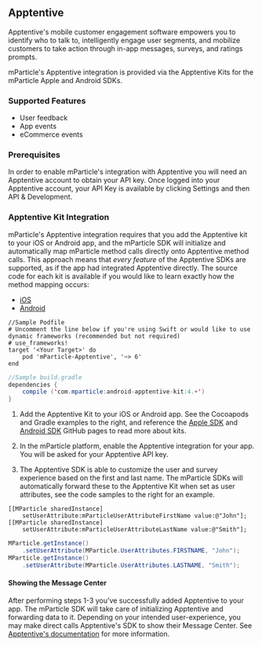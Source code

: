 
## Apptentive

Apptentive's mobile customer engagement software empowers you to identify who to talk to, intelligently engage user segments, and mobilize customers to take action through in-app messages, surveys, and ratings prompts.

mParticle's Apptentive integration is provided via the Apptentive Kits for the mParticle Apple and Android SDKs. 

### Supported Features

* User feedback
* App events
* eCommerce events

### Prerequisites

In order to enable mParticle's integration with Apptentive you will need an Apptentive account to obtain your API key. Once logged into your Apptentive account, your API Key is available by clicking Settings and then API & Development.  

### Apptentive Kit Integration

mParticle's Apptentive integration requires that you add the Apptentive kit to your iOS or Android app, and the mParticle SDK will initialize and automatically map mParticle method calls directly onto Apptentive method calls. This approach means that *every feature* of the Apptentive SDKs are supported, as if the app had integrated Apptentive directly. The source code for each kit is available if you would like to learn exactly how the method mapping occurs:

- [iOS](https://github.com/mparticle-integrations/mparticle-apple-integration-apptentive)
- [Android](https://github.com/mparticle-integrations/mparticle-android-integration-apptentive)


~~~objc
//Sample Podfile
# Uncomment the line below if you're using Swift or would like to use dynamic frameworks (recommended but not required)
# use_frameworks!
target '<Your Target>' do
    pod 'mParticle-Apptentive', '~> 6'
end
~~~

~~~java
//Sample build.gradle
dependencies {
    compile ('com.mparticle:android-apptentive-kit:4.+')
}
~~~   
  
1. Add the Apptentive Kit to your iOS or Android app. See the Cocoapods and Gradle examples to the right, and reference the [Apple SDK](https://github.com/mParticle/mparticle-apple-sdk) and [Android SDK](https://github.com/mParticle/mparticle-android-sdk) GitHub pages to read more about kits.

2. In the mParticle platform, enable the Apptentive integration for your app. You will be asked for your Apptentive API key.

3. The Apptentive SDK is able to customize the user and survey experience based on the first and last name. The mParticle SDKs will automatically forward these to the Apptentive Kit when set as user attributes, see the code samples to the right for an example.

~~~objc
[[MParticle sharedInstance] 
    setUserAttribute:mParticleUserAttributeFirstName value:@"John"];
[[MParticle sharedInstance] 
    setUserAttribute:mParticleUserAttributeLastName value:@"Smith"];
~~~   

~~~java
MParticle.getInstance()
    .setUserAttribute(MParticle.UserAttributes.FIRSTNAME, "John");
MParticle.getInstance()
    .setUserAttribute(MParticle.UserAttributes.LASTNAME, "Smith");
~~~  

#### Showing the Message Center

After performing steps 1-3 you've successfully added Apptentive to your app. The mParticle SDK will take care of initializing Apptentive and forwarding data to it. Depending on your intended user-experience, you may make direct calls Apptentive's SDK to show their Message Center. See [Apptentive's documentation](https://docs.apptentive.com/ios/integration/#message-center) for more information.
